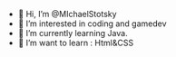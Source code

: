 - 👋 Hi, I’m @MIchaelStotsky
- 👀 I’m interested in coding and gamedev 
- 🌱 I’m currently learning Java.
- 💞️ I’m want to learn : Html&CSS

<!---
MIchaelStotsky1/MIchaelStotsky1 is a ✨ special ✨ repository because its `README.md` (this file) appears on your GitHub profile.
You can click the Preview link to take a look at your changes.
--->
